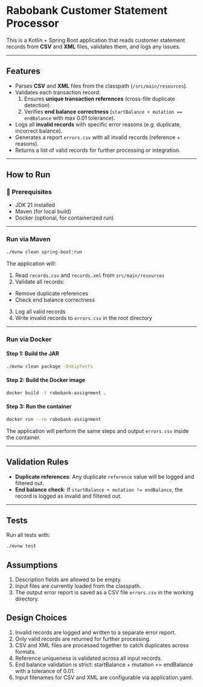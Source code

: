 # Rabobank Customer Statement Processor

This is a Kotlin + Spring Boot application that reads customer statement records from **CSV** and **XML** files, validates them, and logs any issues.

---

## Features

- Parses **CSV** and **XML** files from the classpath (`/src/main/resources`).
- Validates each transaction record:
  1. Ensures **unique transaction references** (cross-file duplicate detection).
  2. Verifies **end balance correctness** (`startBalance + mutation == endBalance` with max 0.01 tolerance).
- Logs all **invalid records** with specific error reasons (e.g. duplicate, incorrect balance).
- Generates a report `errors.csv` with all invalid records (reference + reasons).
- Returns a list of valid records for further processing or integration.

---

## How to Run

### 🔧 Prerequisites
- JDK 21 installed
- Maven (for local build)
- Docker (optional, for containerized run)

---

### Run via Maven

```bash
./mvnw clean spring-boot:run
```

The application will:

1. Read `records.csv` and `records.xml` from `src/main/resources`
2. Validate all records:
  - Remove duplicate references
  - Check end balance correctness
3. Log all valid records
4. Write invalid records to `errors.csv` in the root directory

---

### Run via Docker

#### Step 1: Build the JAR

```bash
./mvnw clean package -DskipTests
```

#### Step 2: Build the Docker image

```bash
docker build -t rabobank-assignment .
```

#### Step 3: Run the container

```bash
docker run --rm rabobank-assignment
```

The application will perform the same steps and output `errors.csv` inside the container.

---

## Validation Rules
- **Duplicate references**: Any duplicate `reference` value will be logged and filtered out.
- **End balance check**: If `startBalance + mutation != endBalance`, the record is logged as invalid and filtered out.

---

## Tests

Run all tests with:
```bash
./mvnw test
```

## Assumptions
1. Description fields are allowed to be empty.
2. Input files are currently loaded from the classpath.
3. The output error report is saved as a CSV file `errors.csv` in the working directory.

## Design Choices
1. Invalid records are logged and written to a separate error report.
2. Only valid records are returned for further processing.
3. CSV and XML files are processed together to catch duplicates across formats.
4. Reference uniqueness is validated across all input records.
5. End balance validation is strict: startBalance + mutation == endBalance with a tolerance of 0.01.
6. Input filenames for CSV and XML are configurable via application.yaml.